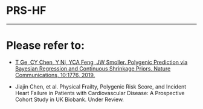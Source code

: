 # PRS-HF

___

# Please refer to:
+ <a href="https://github.com/getian107/PRScs">T Ge, CY Chen, Y Ni, YCA Feng, JW Smoller. Polygenic Prediction via Bayesian Regression and Continuous Shrinkage Priors. Nature Communications, 10:1776, 2019.</a>

+ <a>Jiajin Chen, et al. Physical Frailty, Polygenic Risk Score, and Incident Heart Failure in Patients with Cardiovascular Disease: A Prospective Cohort Study in UK Biobank. Under Review.</a>
